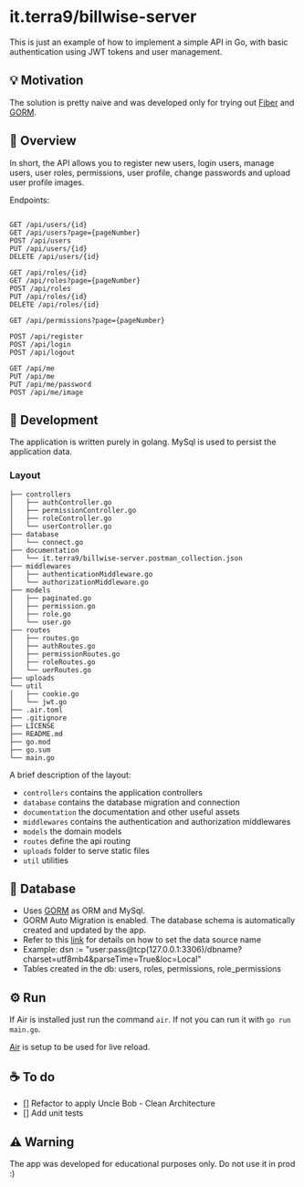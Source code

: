 # it.terra9/billwise-server

This is just an example of how to implement a simple API in Go, with basic authentication using JWT tokens and user management.

## 💡 Motivation

The solution is pretty naive and was developed only for trying out [Fiber](https://gofiber.io/) and [GORM](https://gorm.io/).

## 👀 Overview

In short, the API allows you to register new users, login users, manage users, user roles, permissions, user profile, change passwords and upload user profile images.

Endpoints:

```

GET /api/users/{id}
GET /api/users?page={pageNumber}
POST /api/users
PUT /api/users/{id}
DELETE /api/users/{id}

GET /api/roles/{id}
GET /api/roles?page={pageNumber}
POST /api/roles
PUT /api/roles/{id}
DELETE /api/roles/{id}

GET /api/permissions?page={pageNumber}

POST /api/register
POST /api/login
POST /api/logout

GET /api/me
PUT /api/me
PUT /api/me/password
POST /api/me/image

```

## 🧬 Development

The application is written purely in golang. MySql is used to persist the application data.

### Layout

```tree
├── controllers
│   ├── authController.go
│   ├── permissionController.go
│   ├── roleController.go
│   └── userController.go
├── database
│   └── connect.go
├── documentation
│   └── it.terra9/billwise-server.postman_collection.json
├── middlewares
│   ├── authenticationMiddleware.go
│   └── authorizationMiddleware.go
├── models
│   ├── paginated.go
│   ├── permission.go
│   ├── role.go
│   └── user.go
├── routes
│   ├── routes.go
│   ├── authRoutes.go
│   ├── permissionRoutes.go
│   ├── roleRoutes.go
│   └── uerRoutes.go
├── uploads
└── util
│   ├── cookie.go
│   └── jwt.go
├── .air.toml
├── .gitignore
├── LICENSE
├── README.md
├── go.mod
├── go.sum
└── main.go
```

A brief description of the layout:

* `controllers` contains the application controllers
* `database` contains the database migration and connection
* `documentation` the documentation and other useful assets
* `middlewares` contains the authentication and authorization middlewares
* `models` the domain models
* `routes` define the api routing
* `uploads` folder to serve static files
* `util` utilities

## 📖 Database

* Uses [GORM](https://gorm.io/index.html) as ORM and MySql.
* GORM Auto Migration is enabled. The database schema is automatically created and updated by the app.
* Refer to this [link](https://github.com/go-sql-driver/mysql#dsn-data-source-name) for details on how to set the data source name
* Example: dsn := "user:pass@tcp(127.0.0.1:3306)/dbname?charset=utf8mb4&parseTime=True&loc=Local"
* Tables created in the db: users, roles, permissions, role_permissions

## ⚙️ Run

If Air is installed just run the command `air`. If not you can run it with `go run main.go`.

[Air](https://github.com/cosmtrek/air) is setup to be used for live reload.

## ☕ To do

- [] Refactor to apply Uncle Bob - Clean Architecture
- [] Add unit tests

## ⚠️ Warning

The app was developed for educational purposes only. Do not use it in prod :)
